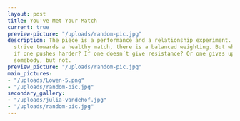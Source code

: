 ```yaml
---
layout: post
title: You've Met Your Match
current: true
preview-picture: "/uploads/random-pic.jpg"
description: The piece is a performance and a relationship experiment. As two performers
  strive towards a healthy match, there is a balanced weighting. But what happens
  if one pushes harder? If one doesn´t give resistance? Or one gives up? The performance is a physical research into the crash when you think you're on the same page as
  somebody, but not.
preview_picture: "/uploads/random-pic.jpg"
main_pictures:
- "/uploads/Lowen-5.png"
- "/uploads/random-pic.jpg"
secondary_gallery:
- "/uploads/julia-vandehof.jpg"
- "/uploads/random-pic.jpg"
---
```

